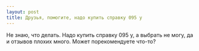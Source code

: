 ```yaml
---
layout: post 
title: Друзья, помогите, надо купить справку 095 у 
--- 
```

Не знаю, что делать. Надо купить справку 095 у, а выбрать не могу, да и отзывов плохих много. Может порекомендуете что-то?